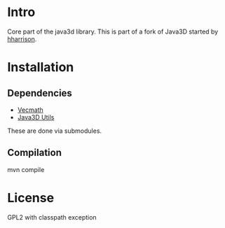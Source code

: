 # Intro

Core part of the java3d library. This is part of a fork of Java3D started by [hharrison](http://github.com/hharrison).

# Installation

## Dependencies

* [Vecmath](http://github.com/hharrison/vecmath])
* [Java3D Utils](http://github.com/hharrison/j3d-utils)

These are done via submodules.

## Compilation

mvn compile

# License

GPL2 with classpath exception